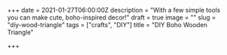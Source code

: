 +++
date = 2021-01-27T06:00:00Z
description = "With a few simple tools you can make cute, boho-inspired decor!"
draft = true
image = ""
slug = "diy-wood-triangle"
tags = ["crafts", "DIY"]
title = "DIY Boho Wooden Triangle"

+++
